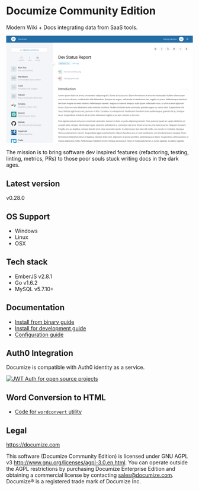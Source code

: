 # Documize Community Edition

Modern Wiki + Docs integrating data from SaaS tools.

![Alt text](screenshot.png "Documize")

The mission is to bring software dev inspired features (refactoring, testing, linting, metrics, PRs) to those poor souls stuck writing docs in the dark ages.

## Latest version

v0.28.0

## OS Support

* Windows
* Linux
* OSX

## Tech stack

* EmberJS v2.8.1
* Go v1.6.2
* MySQL v5.7.10+

## Documentation

* [Install from binary guide](https://developers.documize.com/s/VzO9ZqMOCgABGyfW/installation/d/V16L08ucxwABhZF6/install-documize-from-binary-guide)
* [Install for development guide](https://developers.documize.com/s/VzO9ZqMOCgABGyfW/installation/d/V16LOMucxwABhZF1/install-documize-for-development-guide)
* [Configuration guide](https://developers.documize.com/s/VzO9ZqMOCgABGyfW/installation/d/VzSL8cVZ4QAB2B4Y/configure-documize-guide)

## Auth0 Integration

Documize is compatible with Auth0 identity as a service.

<a width="150" height="50" href="https://auth0.com/?utm_source=oss&utm_medium=gp&utm_campaign=oss" target="_blank" alt="Single Sign On & Token Based Authentication - Auth0"><img width="150" height="50" alt="JWT Auth for open source projects" src="https://cdn.auth0.com/oss/badges/a0-badge-dark.png"/></a>

## Word Conversion to HTML

* [Code for ```wordconvert``` utility](https://github.com/documize/community/tree/master/cmd/wordconvert)

## Legal

https://documize.com

This software (Documize Community Edition) is licensed under GNU AGPL v3 http://www.gnu.org/licenses/agpl-3.0.en.html. You can operate outside the AGPL restrictions by purchasing Documize Enterprise Edition and obtaining a commercial license by contacting <sales@documize.com>. Documize® is a registered trade mark of Documize Inc.
